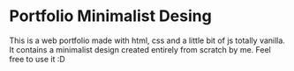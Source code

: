 # Portfolio Minimalist Desing
This is a web portfolio made with html, css and a little bit of js totally vanilla. It contains a minimalist design created entirely from scratch by me. Feel free to use it :D
